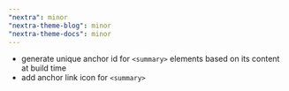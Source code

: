 ```yaml
---
"nextra": minor
"nextra-theme-blog": minor
"nextra-theme-docs": minor
---
```


- generate unique anchor id for `<summary>` elements based on its content at build time
- add anchor link icon for `<summary>`
